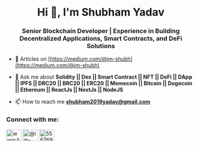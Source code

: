 <h1 align="center">Hi 👋, I'm Shubham Yadav</h1>
<h3 align="center">Senior Blockchain Developer | Experience in Building Decentralized Applications, Smart Contracts, and DeFi Solutions</h3>

- 📝 Articles on [https://medium.com/@im-shubh](https://medium.com/@im-shubh)

- 💬 Ask me about **Solidity || Dex || Smart Contract || NFT || DeFi || DApp || IPFS || DRC20 || BRC20 || ERC20 || Memecoin || Bitcoin || Dogecoin || Ethereum || ReactJs || NextJs || NodeJS**

- 📫 How to reach me **shubham2019yadav@gmail.com**

<h3 align="left">Connect with me:</h3>
<p align="left">
<a href="https://linkedin.com/in/www.linkedin.com/in/im-shubham-yadav" target="blank"><img align="center" src="https://raw.githubusercontent.com/rahuldkjain/github-profile-readme-generator/master/src/images/icons/Social/linked-in-alt.svg" alt="www.linkedin.com/in/im-shubham-yadav" height="30" width="40" /></a>
<a href="https://medium.com/@im-shubh" target="blank"><img align="center" src="https://raw.githubusercontent.com/rahuldkjain/github-profile-readme-generator/master/src/images/icons/Social/medium.svg" alt="@im-shubh" height="30" width="40" /></a>
<a href="https://discordapp.com/users/556769332139655187" target="blank"><img align="center" src="https://raw.githubusercontent.com/rahuldkjain/github-profile-readme-generator/master/src/images/icons/Social/discord.svg" alt="556769332139655187" height="30" width="40" /></a>
</p>
